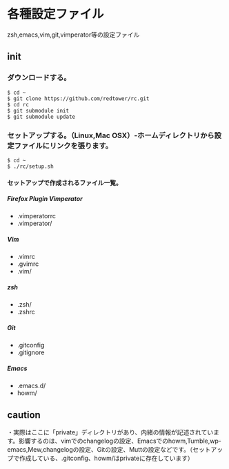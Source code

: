 各種設定ファイル
==========
zsh,emacs,vim,git,vimperator等の設定ファイル

init
----------
### ダウンロードする。 ###

    $ cd ~
    $ git clone https://github.com/redtower/rc.git
    $ cd rc
    $ git submodule init
    $ git submodule update

### セットアップする。（Linux,Mac OSX）-ホームディレクトリから設定ファイルにリンクを張ります。 ###

    $ cd ~
    $ ./rc/setup.sh

#### セットアップで作成されるファイル一覧。 ####
##### Firefox Plugin Vimperator #####
* .vimperatorrc
* .vimperator/

##### Vim #####
* .vimrc
* .gvimrc
* .vim/

##### zsh #####
* .zsh/
* .zshrc

##### Git #####
* .gitconfig
* .gitignore

##### Emacs #####
* .emacs.d/
* howm/

caution
----------
・実際はここに「private」ディレクトリがあり、内緒の情報が記述されています。影響するのは、vimでのchangelogの設定、Emacsでのhowm,Tumble,wp-emacs,Mew,changelogの設定、Gitの設定、Muttの設定などです。（セットアップで作成している、.gitconfig、howm/はprivateに存在しています）

